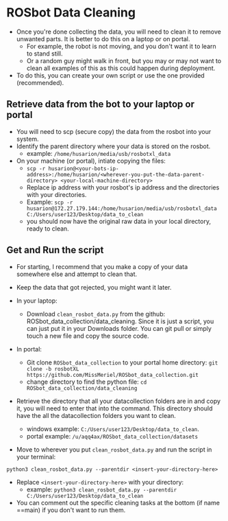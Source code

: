 # ROSbot Data Cleaning
- Once you're done collecting the data, you will need to clean it to remove unwanted parts. It is better to do this on a laptop or on portal.
  - For example, the robot is not moving, and you don't want it to learn to stand still.
  - Or a random guy might walk in front, but you may or may not want to clean all examples of this as this could happen during deployment.
- To do this, you can create your own script or use the one provided (recommended).
  
## Retrieve data from the bot to your laptop or portal
  - You will need to scp (secure copy) the data from the rosbot into your system.
  - Identify the parent directory where your data is stored on the rosbot.
    - example: `/home/husarion/media/usb/rosbotxl_data`
  - On your machine (or portal), intiate copying the files:
    - `scp -r husarion@<your-bots-ip-address>:/home/husarion/<wherever-you-put-the-data-parent-directory> <your-local-machine-directory>`
    - Replace ip address with your rosbot's ip address and the directories with your directories.
    - Example: `scp -r husarion@172.27.179.144:/home/husarion/media/usb/rosbotxl_data C:/Users/user123/Desktop/data_to_clean`
    - you should now have the original raw data in your local directory, ready to clean. 
## Get and Run the script
- For starting, I recommend that you make a copy of your data somewhere else and attempt to clean that.
- Keep the data that got rejected, you might want it later. 

- In your laptop:
  - Download `clean_rosbot_data.py` from the github: ROSbot_data_collection/data_cleaning. Since it is just a script, you can just put it in your Downloads folder. You can git pull or simply touch a new file and copy the source code.
- In portal:
  - Git clone `ROSbot_data_collection` to your portal home directory: `git clone -b rosbotXL https://github.com/MissMeriel/ROSbot_data_collection.git`
  - change directory to find the python file: `cd ROSbot_data_collection/data_cleaning`
- Retrieve the directory that all your datacollection folders are in and copy it, you will need to enter that into the command. This directory should have the all the datacollection folders you want to clean.
   - windows example: `C:/Users/user123/Desktop/data_to_clean`. 
    - portal example: `/u/aqq4ax/ROSbot_data_collection/datasets`
- Move to wherever you put `clean_rosbot_data.py` and run the script in your terminal:
```
python3 clean_rosbot_data.py --parentdir <insert-your-directory-here>
```
- Replace `<insert-your-directory-here>` with your directory:
   - example: `python3 clean_rosbot_data.py --parentdir C:/Users/user123/Desktop/data_to_clean`
- You can comment out the specific cleaning tasks at the bottom (if name ==main) if you don't want to run them.


